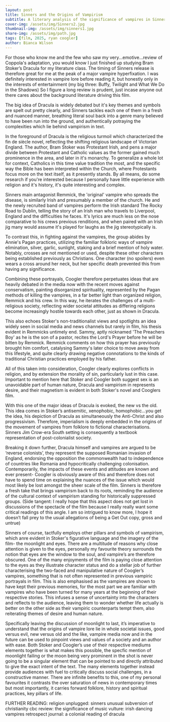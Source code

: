 ```yaml
---
layout: post
title: Sinners and the Origins of Vampirism
subtitle: A literary analysis of the significance of vampires in Sinners and Bram Stoker's Dracula
cover-img: /assets/img/Sinners2.jpg
thumbnail-img: /assets/img/sinners1.jpg
share-img: /assets/img/path.jpg
tags: [film, 2025, ryan coogler]
author: Bianca Wilson
---
```


For those who know me and the few who saw my very...emotive...review of Coppola's adaptation, you would know I just finished up studying Bram Stoker’s Dracula for my literature class. The timing of Sinners release is therefore great for me at the peak of a major vampire hyperfixation. I was definitely interested in vampire lore before reading it, but honestly only in the interests of entertainment (my big three: Buffy, Twilight and What We Do in the Shadows) So I figure a long review is prudent, just incase anyone out there cares about the background literature driving this film.

The big idea of Dracula is widely debated but it's key themes and symbols are spelt out pretty clearly, and Sinners tackles each one of them in a fresh and nuanced manner, breathing literal soul back into a genre many believed to have been run into the ground, and authentically potraying the complexities which lie behind vampirism in text.

In the foreground of Dracula is the religious turmoil which characterized the fin de siècle novel, reflecting the shifting religious landscape of Victorian England. The author, Bram Stoker was Protestant Irish, and pens a major divide between Protestant and Catholic values as the former gained much prominence in the area, and later in it's monarchy. To generalize a whole lot for context, Catholics in this time value tradition the most, and the specific way the Bible has been interpreted within the Church, where Protestants focus more on the text itself, as it presently stands. By all means, do some research if you're interested because I personally have little experience with religion and it's history, it's quite interesting and complex.

Sinners main antagonist Remmick, the 'original' vampire who spreads the disease, is similarly Irish and presumably a member of the church. He and the newly recruited band of vampires perform the Irish standard The Rocky Road to Dublin, telling the story of an Irish man who travels to Liverpool, England and the difficulties he faces. It's lyrics are much less on the nose comparative to his crews previous renditions, and when paired with an Irish jig many would assume it's played for laughs as the jig stereotypically is.

To contrast this, in fighting against the vampires, the group abides by Annie's Pagan practices, utilizing the familiar folkloric ways of vampire elimination, silver, garlic, sunlight, staking and a brief mention of holy water. Notably, crosses are not mentioned or used, despite these other characters being established previously as Christians. One character (no spoilers) even wears a cross around her neck, but her specific death prevented this from having any significance. 

Combining these portrayals, Coogler therefore perpetuates ideas that are heavily debated in the media now with the recent moves against conservatism, painting disorganized spirituality, represented by the Pagan methods of killing the vampires, in a far better light than organized religion, Remmick and his crew. In this way, he iterates the challenges of a multi-religious society, reflecting wider societal attitudes as differing religions become increasingly hostile towards each other, just as shown in Dracula.

This also echoes Stoker's non-traditionalist views and spotlights an idea widely seen in social media and news channels but rarely in film, his thesis evident in Remmicks untimely end. Sammy, aptly nicknamed 'The Preachers Boy' as he is the son of a pastor, recites the Lord's Prayer before he will be bitten by Remmick. Remmick comments on how this prayer has previously brought him comfort, catalysing Sammy's later choice to move away from this lifestyle, and quite clearly drawing negative connotations to the kinds of traditional Christian practices employed by his father.

All of this taken into consideration, Coogler clearly explores conflicts in religion, and by extension the morality of sin, particularly lust in this case. Important to mention here that Stoker and Coogler both suggest sex is an unavoidable part of human nature, Dracula and vampirism in represents desire, and their magnetism is evident in both Stoker's novel and Cooglers film.

With this one of the major ideas of Dracula is evoked, the new vs the old. This idea comes in Stoker’s antisemitic, xenophobic, homophobic…you get the idea, his depiction of Dracula as simultaneously the Anti-Christ and also progressivism. Therefore, imperialism is deeply embedded in the origins of the movement of vampires from folklore to fictional characterisations. Sinners Jim Crow-era South setting is consequently a textbook representation of post-colonialist society.

Breaking it down further, Dracula himself and vampires are argued to be ‘reverse colonists’, they represent the supposed Romanian invasion of England, endorsing the opposition the commonwealth had to independence of countries like Romania and hypocritically challenging colonisation. Contemporarily, the impacts of these events and attitudes are known and ever present- Coogler is obviously aware of this and therefore does not have to spend time on explaining the nuances of the issue which would most likely be lost amongst the sheer scale of the film. Sinners is therefore a fresh take that brings vampirism back to its roots, reminding the audience of the cultural context of vampirism standing for historically suppressed groups. (Side tangent: I really hope that this aspect does not get lost in discussions of the spectacle of the film because I really really want some critical readings of this angle. I am so intrigued to know more, I hope it doesn’t fall prey to the usual allegations of being a Get Out copy, gross and untrue)

Sinners of course, tactfully employs other pillars and symbols of vampirism, which anre evident in Stoker's figurative language and the imagery of the film- the moonlight and eyes. There are a multitude of reasons why close attention is given to the eyes, personally my favourite theory surrounds the notion that eyes are the window to the soul, and vampire’s are therefore obscured. One of the many enjoyments of the film is paying close attention to the eyes as they illustrate character status and do a stellar job of further characterising the two-faced and manipulative nature of Coogler’s vampires, something that is not often represented in previous vampiric portrayals in film. This is also emphasised as the vampires are shown to have kept their previous memories, for the most part we are familiar with vampires who have been turned for many years at the beginning of their respective stories. This infuses a sense of uncertainty into the characters and reflects to the audience, leaving them to wonder whether life actually is better on the other side as their vampiric counterparts tempt them, also reiterating themes of desire and human nature.

Specifically leaving the discussion of moonlight to last, it’s imperative to understand that the origins of vampire lore lie in whole societal issues, good versus evil, new versus old and the like, vampire media now and in the future can be used to pinpoint views and values of a society and an author with ease. Both Stoker and Coogler’s use of their respective mediums elements together is what makes this possible, the specfic mention of moonlight failing or the moon being very prominent in the shot is never going to be a singular element that can be pointed to and directly attributed to give the exact intent of the text. The many elements together instead provide audiences with fuel to critically discuss social challenges, in a constructive manner. There are infinite benefits to this, one of my personal favourites it contrasts the over saturation of news in contemporary times but most importantly, it carries forward folklore, history and spiritual practices, key pillars of life.

FURTHER READING:
religion unplugged: sinners unusual subversion of christianity
cbc review: the significance of music
vulture: irish dancing vampires
retrospect journal: a colonial reading of dracula

